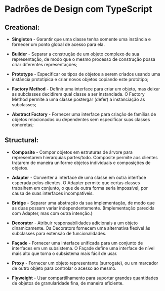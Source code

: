 # Padrões de Design com TypeScript

## Creational:

* **Singleton** - Garantir que uma classe tenha somente uma instância e fornecer um ponto global de acesso para ela.

* **Builder** - Separar a construção de um objeto complexo de sua representação, de modo que o mesmo processo de construção possa criar diferentes representações;

* **Prototype** - Especificar os tipos de objetos a serem criados usando uma instância prototípica e criar novos objetos copiando este protótipo;

* **Factory Method** - Definir uma interface para criar um objeto, mas deixar as subclasses decidirem qual classe a ser instanciada. O Factory Method permite a uma classe postergar (defer) a instanciação às subclasses;

* **Abstract Factory** - Fornecer uma interface para criação de famílias de objetos relacionados ou dependentes sem especificar suas classes concretas;

## Structural:

* **Composite** - Compor objetos em estruturas de árvore para representarem hierarquias partes/todo. Composite permite aos clientes tratarem de maneira uniforme objetos individuais e composições de objetos.

* **Adapter** - Converter a interface de uma classe em outra interface esperada pelos clientes. O Adapter permite que certas classes trabalhem em conjunto, o que de outra forma seria impossível, por causa de suas interfaces incompatíveis.

* **Bridge** - Separar uma abstração da sua implementação, de modo que as duas possam variar independentemente. (Implementação parecida com Adapter, mas com outra intenção.)

* **Decorator** - Atribuir responsabilidades adicionais a um objeto dinamicamente. Os Decorators fornecem uma alternativa flexível às subclasses para extensão de funcionalidades.

* **Façade** - Fornecer uma interface unificada para um conjunto de interfaces em um subsistema. O Façade define uma interface de nível mais alto que torna o subsistema mais fácil de usar.

* **Proxy** - Fornecer um objeto representante (surrogate), ou um marcador de outro objeto para controlar o acesso ao mesmo.

* **Flyweight** - Usar compartilhamento para suportar grandes quantidades de objetos de granularidade fina, de maneira eficiente.